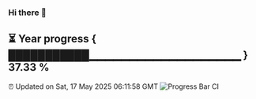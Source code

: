 ### Hi there 👋
⏳ Year progress { ███████████▁▁▁▁▁▁▁▁▁▁▁▁▁▁▁▁▁▁▁ } 37.33 %
---
⏰ Updated on Sat, 17 May 2025 06:11:58 GMT
![Progress Bar CI](https://github.com/Moyi321/Moyi321/workflows/Progress%20Bar%20CI/badge.svg)
